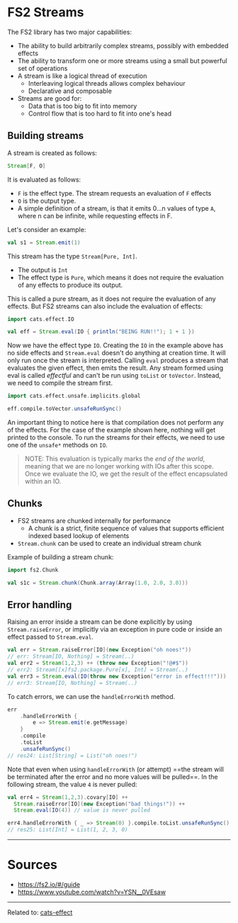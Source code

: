 # FS2 Streams
The FS2 library has two major capabilities:
- The ability to build arbitrarily complex streams, possibly with embedded effects
- The ability to transform one or more streams using a small but powerful set of operations
- A stream is like a logical thread of execution
	- Interleaving logical threads allows complex behaviour
	- Declarative and composable
- Streams are good for:
	- Data that is too big to fit into memory
	- Control flow that is too hard to fit into one's head

## Building streams

A stream is created as follows:
```scala
Stream[F, O]
```

It is evaluated as follows:
- `F` is the effect type. The stream requests an evaluation of `F` effects
- `O` is the output type. 
- A simple definition of a stream, is that it emits 0...n values of type `A`, where n can be infinite, while requesting effects in F.

Let's consider an example:
```scala
val s1 = Stream.emit(1)
```

This stream has the type `Stream[Pure, Int]`.
- The output is `Int`
- The effect type is `Pure`, which means it does not require the evaluation of any effects to produce its output.

This is called a pure stream, as it does not require the evaluation of any effects. But FS2 streams can also include the evaluation of effects:

```scala
import cats.effect.IO

val eff = Stream.eval(IO { println("BEING RUN!!"); 1 + 1 })
```

Now we have the effect type `IO`. Creating the `IO` in the example above has no side effects and `Stream.eval` doesn't do anything at creation time. It will only run once the stream is interpreted.
Calling `eval` produces a stream that evaluates the given effect, then emits the result. Any stream formed using eval is called *effectful* and can't be run using `toList` or `toVector`. Instead, we need to compile the stream first.

```scala
import cats.effect.unsafe.implicits.global

eff.compile.toVector.unsafeRunSync()
```

An important thing to notice here is that compilation does not perform any of the effects. For the case of the example shown here, nothing will get printed to the console. To run the streams for their effects, we need to use one of the `unsafe*` methods on `IO`.

> NOTE: This evaluation is typically marks the *end of the world*, meaning that we are no longer working with IOs after this scope. Once we evaluate the IO, we get the result of the effect encapsulated within an IO.

## Chunks
- FS2 streams are chunked internally for performance
	- A chunk is a strict, finite sequence of values that supports efficient indexed based lookup of elements
- `Stream.chunk` can be used to create an individual stream chunk

Example of building a stream chunk:
```scala
import fs2.Chunk

val s1c = Stream.chunk(Chunk.array(Array(1.0, 2.0, 3.0)))
```

## Error handling
Raising an error inside a stream can be done explicitly by using `Stream.raiseError`, or implicitly via an exception in pure code or inside an effect passed to `Stream.eval`.

```scala
val err = Stream.raiseError[IO](new Exception("oh noes!"))
// err: Stream[IO, Nothing] = Stream(..)
val err2 = Stream(1,2,3) ++ (throw new Exception("!@#$"))
// err2: Stream[[x]fs2.package.Pure[x], Int] = Stream(..)
val err3 = Stream.eval(IO(throw new Exception("error in effect!!!")))
// err3: Stream[IO, Nothing] = Stream(..)
```

To catch errors, we can use the `handleErrorWith` method. 

```scala
err
	.handleErrorWith { 
		e => Stream.emit(e.getMessage) 
	}
	.compile
	.toList
	.unsafeRunSync()
// res24: List[String] = List("oh noes!")
```

Note that even when using `handleErrorWith` (or attempt) ==the stream will be terminated after the error and no more values will be pulled==. In the following stream, the value `4` is never pulled:

```scala
val err4 = Stream(1,2,3).covary[IO] ++
  Stream.raiseError[IO](new Exception("bad things!")) ++
  Stream.eval(IO(4)) // value is never pulled

err4.handleErrorWith { _ => Stream(0) }.compile.toList.unsafeRunSync()
// res25: List[Int] = List(1, 2, 3, 0)
```


---
# Sources
- https://fs2.io/#/guide
- https://www.youtube.com/watch?v=YSN__0VEsaw

<hr>

Related to: [cats-effect](cats-effect)
